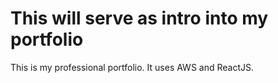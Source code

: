 # This will serve as intro into my portfolio

This is my professional portfolio. It uses AWS and ReactJS. 
